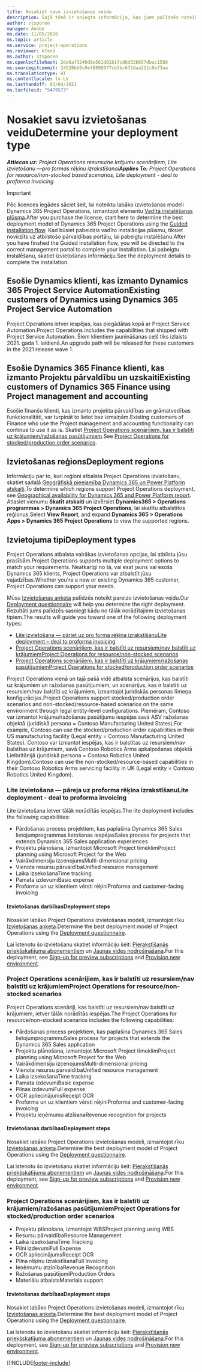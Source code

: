 ```yaml
---
title: Nosakiet savu izvietošanas veidu
description: Šajā tēmā ir sniegta informācija, kas jums palīdzēs noteikt pareizo Project Operations izvietošanas tipu savam uzņēmumam.
author: stsporen
manager: Annbe
ms.date: 11/05/2020
ms.topic: article
ms.service: project-operations
ms.reviewer: kfend
ms.author: stsporen
ms.openlocfilehash: 2da6af3240d8e561d01b1fcd8d32b657dbac1588
ms.sourcegitcommit: 24528bb9c0ef8898077cb3bc672daa211c0e73aa
ms.translationtype: HT
ms.contentlocale: lv-LV
ms.lasthandoff: 03/04/2021
ms.locfileid: "5479573"
---
```

# <a name="determine-your-deployment-type"></a><span data-ttu-id="9c0ca-103">Nosakiet savu izvietošanas veidu</span><span class="sxs-lookup"><span data-stu-id="9c0ca-103">Determine your deployment type</span></span>

<span data-ttu-id="9c0ca-104">_**Attiecas uz:** Project Operations resursu/ne krājumu scenārijiem, Lite izvietošanu —pro formas rēķinu izrakstīšanai_</span><span class="sxs-lookup"><span data-stu-id="9c0ca-104">_**Applies To:** Project Operations for resource/non-stocked based scenarios, Lite deployment - deal to proforma invoicing_</span></span>

> [!IMPORTANT]
> <span data-ttu-id="9c0ca-105">Pēc licences iegādes sāciet šeit, lai noteiktu labāko izvietošanas modeli Dynamics 365 Project Operations, izmantojot elementu [Vadītā instalēšanas plūsma](https://aka.ms/provisionprojectoperations).</span><span class="sxs-lookup"><span data-stu-id="9c0ca-105">After you purchase the license, start here to determine the best deployment model of Dynamics 365 Project Operations using the [Guided installation flow](https://aka.ms/provisionprojectoperations).</span></span>
> <span data-ttu-id="9c0ca-106">Kad būsiet pabeidzis vadīto instalācijas plūsmu, tiksiet novirzīts uz atbilstošo pārvaldības portālu, lai pabeigtu instalēšanu.</span><span class="sxs-lookup"><span data-stu-id="9c0ca-106">After you have finshed the Guided installation flow, you will be directed to the correct management portal to complete your installation.</span></span> <span data-ttu-id="9c0ca-107">Lai pabeigtu instalēšanu, skatiet izvietošanas informāciju.</span><span class="sxs-lookup"><span data-stu-id="9c0ca-107">See the deployment details to complete the installation.</span></span>


## <a name="existing-customers-of-dynamics-using-dynamics-365-project-service-automation"></a><span data-ttu-id="9c0ca-108">Esošie Dynamics klienti, kas izmanto Dynamics 365 Project Service Automation</span><span class="sxs-lookup"><span data-stu-id="9c0ca-108">Existing customers of Dynamics using Dynamics 365 Project Service Automation</span></span>
<span data-ttu-id="9c0ca-109">Project Operations ietver iespējas, kas piegādātas kopā ar Project Service Automation.</span><span class="sxs-lookup"><span data-stu-id="9c0ca-109">Project Operations includes the capabilities that shipped with Project Service Automation.</span></span> <span data-ttu-id="9c0ca-110">Šiem klientiem jaunināšanas ceļš tiks izlaists 2021. gada 1. laidienā.</span><span class="sxs-lookup"><span data-stu-id="9c0ca-110">An upgrade path will be released for these customers in the 2021 release wave 1.</span></span>

## <a name="existing-customers-of-dynamics-365-finance-using-project-management-and-accounting"></a><span data-ttu-id="9c0ca-111">Esošie Dynamics 365 Finance klienti, kas izmanto Projektu pārvaldību un uzskaiti</span><span class="sxs-lookup"><span data-stu-id="9c0ca-111">Existing customers of Dynamics 365 Finance using Project management and accounting</span></span> 

<span data-ttu-id="9c0ca-112">Esošie finanšu klienti, kas izmanto projekta pārvaldības un grāmatvedības funkcionalitāti, var turpināt to lietot bez izmaiņām.</span><span class="sxs-lookup"><span data-stu-id="9c0ca-112">Existing customers of Finance who use the Project management and accounting functionality can continue to use it as is.</span></span> <span data-ttu-id="9c0ca-113">Skatiet [Project Operations scenārijiem, kas ir balstīti uz krājumiem/ražošanas pasūtījumiem](#pma).</span><span class="sxs-lookup"><span data-stu-id="9c0ca-113">See [Project Operations for stocked/production order scenarios](#pma).</span></span>


## <a name="deployment-regions"></a><span data-ttu-id="9c0ca-114">Izvietošanas reģions</span><span class="sxs-lookup"><span data-stu-id="9c0ca-114">Deployment regions</span></span>
<span data-ttu-id="9c0ca-115">Informāciju par to, kuri reģioni atbalsta Project Operations izvietošanu, skatiet sadaļā [Ģeogrāfiskā pieejamība Dynamics 365 un Power Platform atskaiti](https://dynamics.microsoft.com/en-us/geographic-availability/).</span><span class="sxs-lookup"><span data-stu-id="9c0ca-115">To determine which regions support Project Operations deployment, see [Geographical availability for Dynamics 365 and Power Platform report](https://dynamics.microsoft.com/en-us/geographic-availability/).</span></span> <span data-ttu-id="9c0ca-116">Atlasiet vienumu **Skatīt atskaiti** un izvērsiet **Dynamics365 > Operations programmas > Dynamics 365 Project Operations**, lai skatītu atbalstītos reģionus.</span><span class="sxs-lookup"><span data-stu-id="9c0ca-116">Select **View Report**, and expand **Dynamics 365 > Operations Apps > Dynamics 365 Project Operations** to view the supported regions.</span></span>

## <a name="deployment-types"></a><span data-ttu-id="9c0ca-117">Izvietojuma tipi</span><span class="sxs-lookup"><span data-stu-id="9c0ca-117">Deployment types</span></span>
<span data-ttu-id="9c0ca-118">Project Operations atbalsta vairākas izvietošanas opcijas, lai atbilstu jūsu prasībām.</span><span class="sxs-lookup"><span data-stu-id="9c0ca-118">Project Operations supports multiple deployment options to match your requirements.</span></span> <span data-ttu-id="9c0ca-119">Neatkarīgi no tā, vai esat jauns vai esošs Dynamics 365 klients, Project Operations var atbalstīt jūsu vajadzības.</span><span class="sxs-lookup"><span data-stu-id="9c0ca-119">Whether you're a new or existing Dynamics 365 customer, Project Operations can support your needs.</span></span>

<span data-ttu-id="9c0ca-120">Mūsu [Izvietošanas anketa](https://aka.ms/provisionprojectoperations) palīdzēs noteikt pareizo izvietošanas veidu.</span><span class="sxs-lookup"><span data-stu-id="9c0ca-120">Our [Deployment questionnaire](https://aka.ms/provisionprojectoperations) will help you determine the right deployment.</span></span> <span data-ttu-id="9c0ca-121">Rezultāti jums palīdzēs sasniegt kādu no tālāk norādītajiem izvietošanas tipiem.</span><span class="sxs-lookup"><span data-stu-id="9c0ca-121">The results will guide you toward one of the following deployment types:</span></span>

- [<span data-ttu-id="9c0ca-122">Lite izvietošana — pāriet uz pro forma rēķina izrakstīšanu</span><span class="sxs-lookup"><span data-stu-id="9c0ca-122">Lite deployment – deal to proforma invoicing</span></span>](#lite)
- [<span data-ttu-id="9c0ca-123">Project Operations scenārijiem, kas ir balstīti uz resursiem/nav balstīti uz krājumiem</span><span class="sxs-lookup"><span data-stu-id="9c0ca-123">Project Operations for resource/non-stocked scenarios</span></span>](#integrated)
- [<span data-ttu-id="9c0ca-124">Project Operations scenārijiem, kas ir balstīti uz krājumiem/ražošanas pasūtījumiem</span><span class="sxs-lookup"><span data-stu-id="9c0ca-124">Project Operations for stocked/production order scenarios</span></span>](#pma)

<span data-ttu-id="9c0ca-125">Project Operations vienā un tajā pašā vidē atbalsta scenārijus, kas balstīti uz krājumiem un ražošanas pasūtījumiem, un scenārijus, kas ir balstīti uz resursiem/nav balstīti uz krājumiem, izmantojot juridiskās personas līmeņa konfigurācijas.</span><span class="sxs-lookup"><span data-stu-id="9c0ca-125">Project Operations support stocked/production order scenarios and non-stocked/resource-based scenarios on the same environment through legal entity-level configurations.</span></span> <span data-ttu-id="9c0ca-126">Piemēram, Contoso var izmantot krājumu/ražošanas pasūtījumu iespējas savā ASV ražošanas objektā (juridiskā persona = Contoso Manufacturing United States).</span><span class="sxs-lookup"><span data-stu-id="9c0ca-126">For example, Contoso can use the stocked/production order capabilities in their US manufacturing facility (Legal entity = Contoso Manufacturing United States).</span></span> <span data-ttu-id="9c0ca-127">Contoso var izmantot iespējas, kas ir balstītas uz resursiem/nav balstītas uz krājumiem, savā Contoso Robotics Arms apkalpošanas objektā Lielbritānijā (juridiskā persona = Contoso Robotics United Kingdom).</span><span class="sxs-lookup"><span data-stu-id="9c0ca-127">Contoso can use the non-stocked/resource-based capabilities in their Contoso Robotics Arms servicing facility in UK (Legal entity = Contoso Robotics United Kingdom).</span></span>

### <a name="lite-deployment---deal-to-proforma-invoicing"></a><a  name="lite"></a><span data-ttu-id="9c0ca-128">Lite izvietošana — pāreja uz proforma rēķina izrakstīšanu</span><span class="sxs-lookup"><span data-stu-id="9c0ca-128">Lite deployment - deal to proforma invoicing</span></span>

<span data-ttu-id="9c0ca-129">Lite izvietošana ietver tālāk norādītās iespējas.</span><span class="sxs-lookup"><span data-stu-id="9c0ca-129">The lite deployment includes the following capabilities:</span></span>

- <span data-ttu-id="9c0ca-130">Pārdošanas process projektiem, kas paplašina Dynamics 365 Sales lietojumprogrammas lietošanas iespējas</span><span class="sxs-lookup"><span data-stu-id="9c0ca-130">Sales process for projects that extends Dynamics 365 Sales application experiences</span></span>
- <span data-ttu-id="9c0ca-131">Projektu plānošana, izmantojot Microsoft Project tīmeklim</span><span class="sxs-lookup"><span data-stu-id="9c0ca-131">Project planning using Microsoft Project for the Web</span></span>
- <span data-ttu-id="9c0ca-132">Vairākdimensiju izcenojums</span><span class="sxs-lookup"><span data-stu-id="9c0ca-132">Multi-dimensional pricing</span></span>
- <span data-ttu-id="9c0ca-133">Vienota resursu pārvaldība</span><span class="sxs-lookup"><span data-stu-id="9c0ca-133">Unified resource management</span></span>
- <span data-ttu-id="9c0ca-134">Laika izsekošana</span><span class="sxs-lookup"><span data-stu-id="9c0ca-134">Time tracking</span></span>
- <span data-ttu-id="9c0ca-135">Pamata izdevumi</span><span class="sxs-lookup"><span data-stu-id="9c0ca-135">Basic expense</span></span>
- <span data-ttu-id="9c0ca-136">Proforma un uz klientiem vērsti rēķini</span><span class="sxs-lookup"><span data-stu-id="9c0ca-136">Proforma and customer-facing invoicing</span></span> 

#### <a name="deployment-steps"></a><span data-ttu-id="9c0ca-137">Izvietošanas darbības</span><span class="sxs-lookup"><span data-stu-id="9c0ca-137">Deployment steps</span></span>
<span data-ttu-id="9c0ca-138">Nosakiet labāko Project Operations izvietošanas modeli, izmantojot rīku [Izvietošanas anketa](https://aka.ms/provisionprojectoperations).</span><span class="sxs-lookup"><span data-stu-id="9c0ca-138">Determine the best deployment model of Project Operations using the [Deployment questionnaire](https://aka.ms/provisionprojectoperations).</span></span>

<span data-ttu-id="9c0ca-139">Lai īstenotu šo izvietošanu skatiet informāciju šeit: [Pierakstīšanās priekšskatījuma abonementiem](lite-preview-subscription-sign-up.md) un [Jaunas vides nodrošināšana](lite-deployment.md).</span><span class="sxs-lookup"><span data-stu-id="9c0ca-139">For this deployment, see [Sign-up for preview subscriptions](lite-preview-subscription-sign-up.md) and [Provision new environment](lite-deployment.md).</span></span> 


### <a name="project-operations-for-resourcenon-stocked-scenarios"></a><a name="integrated"></a><span data-ttu-id="9c0ca-140">Project Operations scenārijiem, kas ir balstīti uz resursiem/nav balstīti uz krājumiem</span><span class="sxs-lookup"><span data-stu-id="9c0ca-140">Project Operations for resource/non-stocked scenarios</span></span>
<span data-ttu-id="9c0ca-141">Project Operations scenāriji, kas balstīti uz resursiem/nav balstīti uz krājumiem, ietver tālāk norādītās iespējas.</span><span class="sxs-lookup"><span data-stu-id="9c0ca-141">The Project Operations for resource/non-stocked scenarios includes the following capabilities:</span></span>
 
- <span data-ttu-id="9c0ca-142">Pārdošanas process projektiem, kas paplašina Dynamics 365 Sales lietojumprogrammu</span><span class="sxs-lookup"><span data-stu-id="9c0ca-142">Sales process for projects that extends the Dynamics 365 Sales application</span></span>
- <span data-ttu-id="9c0ca-143">Projektu plānošana, izmantojot Microsoft Project tīmeklim</span><span class="sxs-lookup"><span data-stu-id="9c0ca-143">Project planning using Microsoft Project for the Web</span></span>
- <span data-ttu-id="9c0ca-144">Vairākdimensiju izcenojums</span><span class="sxs-lookup"><span data-stu-id="9c0ca-144">Multi-dimensional pricing</span></span>
- <span data-ttu-id="9c0ca-145">Vienota resursu pārvaldība</span><span class="sxs-lookup"><span data-stu-id="9c0ca-145">Unified resource management</span></span>
- <span data-ttu-id="9c0ca-146">Laika izsekošana</span><span class="sxs-lookup"><span data-stu-id="9c0ca-146">Time tracking</span></span>
- <span data-ttu-id="9c0ca-147">Pamata izdevumi</span><span class="sxs-lookup"><span data-stu-id="9c0ca-147">Basic expense</span></span>
- <span data-ttu-id="9c0ca-148">Pilnas izdevumi</span><span class="sxs-lookup"><span data-stu-id="9c0ca-148">Full expense</span></span>
- <span data-ttu-id="9c0ca-149">OCR apliecinājums</span><span class="sxs-lookup"><span data-stu-id="9c0ca-149">Receipt OCR</span></span>
- <span data-ttu-id="9c0ca-150">Proforma un uz klientiem vērsti rēķini</span><span class="sxs-lookup"><span data-stu-id="9c0ca-150">Proforma and customer-facing invoicing</span></span> 
- <span data-ttu-id="9c0ca-151">Projektu ieņēmumu atzīšana</span><span class="sxs-lookup"><span data-stu-id="9c0ca-151">Revenue recognition for projects</span></span>

#### <a name="deployment-steps"></a><span data-ttu-id="9c0ca-152">Izvietošanas darbības</span><span class="sxs-lookup"><span data-stu-id="9c0ca-152">Deployment steps</span></span>
<span data-ttu-id="9c0ca-153">Nosakiet labāko Project Operations izvietošanas modeli, izmantojot rīku [Izvietošanas anketa](https://aka.ms/provisionprojectoperations).</span><span class="sxs-lookup"><span data-stu-id="9c0ca-153">Determine the best deployment model of Project Operations using the [Deployment questionnaire](https://aka.ms/provisionprojectoperations).</span></span>

<span data-ttu-id="9c0ca-154">Lai īstenotu šo izvietošanu skatiet informāciju šeit: [Pierakstīšanās priekšskatījuma abonementiem](resource-sign-up-preview-subscription.md) un [Jaunas vides nodrošināšana](resource-provision-new-environment.md).</span><span class="sxs-lookup"><span data-stu-id="9c0ca-154">For this deployment, see [Sign-up for preview subscriptions](resource-sign-up-preview-subscription.md) and [Provision new environment](resource-provision-new-environment.md).</span></span> 


### <a name="project-operations-for-stockedproduction-order-scenarios"></a><a name="pma"></a><span data-ttu-id="9c0ca-155">Project Operations scenārijiem, kas ir balstīti uz krājumiem/ražošanas pasūtījumiem</span><span class="sxs-lookup"><span data-stu-id="9c0ca-155">Project Operations for stocked/production order scenarios</span></span>

- <span data-ttu-id="9c0ca-156">Projektu plānošana, izmantojot WBS</span><span class="sxs-lookup"><span data-stu-id="9c0ca-156">Project planning using WBS</span></span>
- <span data-ttu-id="9c0ca-157">Resursu pārvaldība</span><span class="sxs-lookup"><span data-stu-id="9c0ca-157">Resource Management</span></span>
- <span data-ttu-id="9c0ca-158">Laika izsekošana</span><span class="sxs-lookup"><span data-stu-id="9c0ca-158">Time Tracking</span></span>
- <span data-ttu-id="9c0ca-159">Pilni izdevumi</span><span class="sxs-lookup"><span data-stu-id="9c0ca-159">Full Expense</span></span>
- <span data-ttu-id="9c0ca-160">OCR apliecinājums</span><span class="sxs-lookup"><span data-stu-id="9c0ca-160">Receipt OCR</span></span>
- <span data-ttu-id="9c0ca-161">Pilna rēķinu izrakstīšana</span><span class="sxs-lookup"><span data-stu-id="9c0ca-161">Full Invoicing</span></span>
- <span data-ttu-id="9c0ca-162">Ieņēmumu atzinība</span><span class="sxs-lookup"><span data-stu-id="9c0ca-162">Revenue Recognition</span></span>
- <span data-ttu-id="9c0ca-163">Ražošanas pasūtījumi</span><span class="sxs-lookup"><span data-stu-id="9c0ca-163">Production Orders</span></span>
- <span data-ttu-id="9c0ca-164">Materiālu atbalsts</span><span class="sxs-lookup"><span data-stu-id="9c0ca-164">Materials support</span></span>

#### <a name="deployment-steps"></a><span data-ttu-id="9c0ca-165">Izvietošanas darbības</span><span class="sxs-lookup"><span data-stu-id="9c0ca-165">Deployment steps</span></span>
<span data-ttu-id="9c0ca-166">Nosakiet labāko Project Operations izvietošanas modeli, izmantojot rīku [Izvietošanas anketa](https://aka.ms/provisionprojectoperations).</span><span class="sxs-lookup"><span data-stu-id="9c0ca-166">Determine the best deployment model of Project Operations using the [Deployment questionnaire](https://aka.ms/provisionprojectoperations).</span></span>

<span data-ttu-id="9c0ca-167">Lai īstenotu šo izvietošanu skatiet informāciju šeit: [Pierakstīšanās priekšskatījuma abonementiem](https://docs.microsoft.com/dynamics365/fin-ops-core/dev-itpro/dev-tools/sign-up-preview-subscription?toc=/dynamics365/finance/toc.json) un [Jaunas vides nodrošināšana](https://docs.microsoft.com/dynamics365/fin-ops-core/dev-itpro/deployment/deploy-demo-environment?toc=/dynamics365/finance/toc.json).</span><span class="sxs-lookup"><span data-stu-id="9c0ca-167">For this deployment, see [Sign-up for preview subscriptions](https://docs.microsoft.com/dynamics365/fin-ops-core/dev-itpro/dev-tools/sign-up-preview-subscription?toc=/dynamics365/finance/toc.json) and [Provision new environment](https://docs.microsoft.com/dynamics365/fin-ops-core/dev-itpro/deployment/deploy-demo-environment?toc=/dynamics365/finance/toc.json).</span></span> 



[!INCLUDE[footer-include](../includes/footer-banner.md)]
